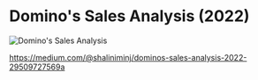 # Domino's Sales Analysis (2022)
![Domino's Sales Analysis](https://github.com/Shalini006Minj/Domino-s-Sales-Analysis-2022-/assets/138965178/ef8d8a9e-125a-4bad-9e9d-a858922ae0d8)

https://medium.com/@shaliniminj/dominos-sales-analysis-2022-29509727569a
